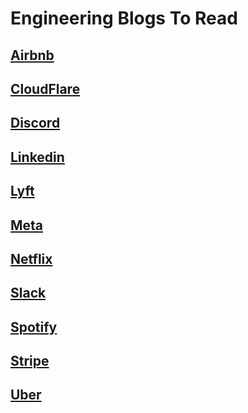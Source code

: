 # Engineering Blogs To Read

## [Airbnb](https://medium.com/airbnb-engineering)

## [CloudFlare](https://blog.cloudflare.com/)

## [Discord](https://discord.com/category/engineering)

## [Linkedin](https://www.linkedin.com/blog/engineering)

## [Lyft](https://eng.lyft.com/)

## [Meta](https://engineering.fb.com/)

## [Netflix](https://netflixtechblog.com/)

## [Slack](https://slack.engineering/)

## [Spotify](https://engineering.atspotify.com/)

## [Stripe](https://stripe.com/blog/engineering)

## [Uber](https://www.uber.com/en-IN/blog/bangalore/engineering/)
